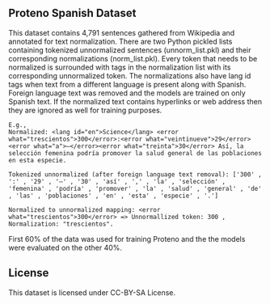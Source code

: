 ## Proteno Spanish Dataset

This dataset contains 4,791 sentences gathered from Wikipedia and annotated for text normalization.  There are two Python pickled lists containing tokenized unnormalized sentences (unnorm_list.pkl) and their corresponding normalizations (norm_list.pkl).  Every token that needs to be normalized is surrounded with <error> tags in the normalization list with its corresponding unnormalized token. The normalizations also have lang id tags when text from a different language is present along with Spanish. Foreign language text was removed and the models are trained on only Spanish text. If the normalized text contains hyperlinks or web address then they are ignored as well for training purposes.

```
E.g., 
Normalized: <lang id="en">Science</lang> <error what="trescientos">300</error>:<error what="veintinueve">29</error><error what="a">–</error><error what="treinta">30</error> Así, la selección femenina podría promover la salud general de las poblaciones en esta especie.

Tokenized unnormalized (after foreign language text removal): ['300' , ':' , '29' , '–' , '30' , 'así' , ',' , 'la' , 'selección' , 'femenina' , 'podría' , 'promover' , 'la' , 'salud' , 'general' , 'de' , 'las' , 'poblaciones' , 'en' , 'esta' , 'especie' , '.']

Normalized to unnormalized mapping: <error what="trescientos">300</error> => Unnormallized token: 300 , Normalization: "trescientos".
```
  
First 60% of the data was used for training Proteno and the the models were evaluated on the other 40%.

## License
This dataset is licensed under CC-BY-SA License.
